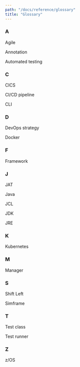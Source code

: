 ```yaml
---
path: "/docs/reference/glossary"
title: "Glossary"
---
```

### A
Agile

Annotation

Automated testing


### C
CICS

CI/CD pipeline

CLI

### D
DevOps strategy

Docker

### F
Framework

### J
JAT

Java

JCL

JDK

JRE

### K
Kubernetes

### M
Manager

### S
Shift Left

Simframe

### T
Test class

Test runner


### Z
z/OS










